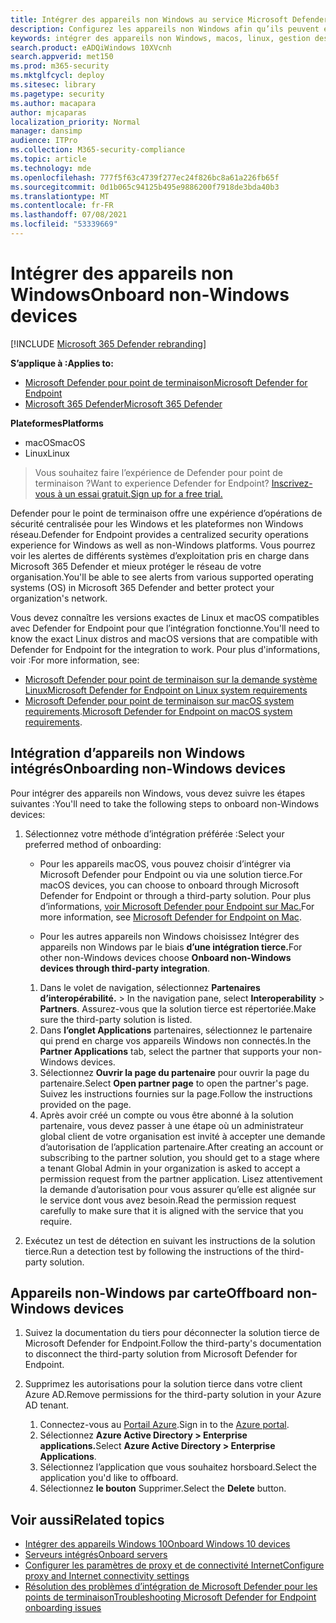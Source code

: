 ```yaml
---
title: Intégrer des appareils non Windows au service Microsoft Defender for Endpoint
description: Configurez les appareils non Windows afin qu’ils peuvent envoyer des données de capteur au service Microsoft Defender for Endpoint.
keywords: intégrer des appareils non Windows, macos, linux, gestion des appareils, configurer Microsoft Defender pour les appareils Endpoint
search.product: eADQiWindows 10XVcnh
search.appverid: met150
ms.prod: m365-security
ms.mktglfcycl: deploy
ms.sitesec: library
ms.pagetype: security
ms.author: macapara
author: mjcaparas
localization_priority: Normal
manager: dansimp
audience: ITPro
ms.collection: M365-security-compliance
ms.topic: article
ms.technology: mde
ms.openlocfilehash: 777f5f63c4739f277ec24f826bc8a61a226fb65f
ms.sourcegitcommit: 0d1b065c94125b495e9886200f7918de3bda40b3
ms.translationtype: MT
ms.contentlocale: fr-FR
ms.lasthandoff: 07/08/2021
ms.locfileid: "53339669"
---
```

# <a name="onboard-non-windows-devices"></a><span data-ttu-id="38dd9-104">Intégrer des appareils non Windows</span><span class="sxs-lookup"><span data-stu-id="38dd9-104">Onboard non-Windows devices</span></span>

[!INCLUDE [Microsoft 365 Defender rebranding](../../includes/microsoft-defender.md)]


<span data-ttu-id="38dd9-105">**S’applique à :**</span><span class="sxs-lookup"><span data-stu-id="38dd9-105">**Applies to:**</span></span>
- [<span data-ttu-id="38dd9-106">Microsoft Defender pour point de terminaison</span><span class="sxs-lookup"><span data-stu-id="38dd9-106">Microsoft Defender for Endpoint</span></span>](https://go.microsoft.com/fwlink/p/?linkid=2154037)
- [<span data-ttu-id="38dd9-107">Microsoft 365 Defender</span><span class="sxs-lookup"><span data-stu-id="38dd9-107">Microsoft 365 Defender</span></span>](https://go.microsoft.com/fwlink/?linkid=2118804)

<span data-ttu-id="38dd9-108">**Plateformes**</span><span class="sxs-lookup"><span data-stu-id="38dd9-108">**Platforms**</span></span>
- <span data-ttu-id="38dd9-109">macOS</span><span class="sxs-lookup"><span data-stu-id="38dd9-109">macOS</span></span>
- <span data-ttu-id="38dd9-110">Linux</span><span class="sxs-lookup"><span data-stu-id="38dd9-110">Linux</span></span>

><span data-ttu-id="38dd9-111">Vous souhaitez faire l’expérience de Defender pour point de terminaison ?</span><span class="sxs-lookup"><span data-stu-id="38dd9-111">Want to experience Defender for Endpoint?</span></span> [<span data-ttu-id="38dd9-112">Inscrivez-vous à un essai gratuit.</span><span class="sxs-lookup"><span data-stu-id="38dd9-112">Sign up for a free trial.</span></span>](https://www.microsoft.com/microsoft-365/windows/microsoft-defender-atp?ocid=docs-wdatp-nonwindows-abovefoldlink) 

<span data-ttu-id="38dd9-113">Defender pour le point de terminaison offre une expérience d’opérations de sécurité centralisée pour les Windows et les plateformes non Windows réseau.</span><span class="sxs-lookup"><span data-stu-id="38dd9-113">Defender for Endpoint provides a centralized security operations experience for Windows as well as non-Windows platforms.</span></span> <span data-ttu-id="38dd9-114">Vous pourrez voir les alertes de différents systèmes d’exploitation pris en charge dans Microsoft 365 Defender et mieux protéger le réseau de votre organisation.</span><span class="sxs-lookup"><span data-stu-id="38dd9-114">You'll be able to see alerts from various supported operating systems (OS) in Microsoft 365 Defender and better protect your organization's network.</span></span> 

<span data-ttu-id="38dd9-115">Vous devez connaître les versions exactes de Linux et macOS compatibles avec Defender for Endpoint pour que l’intégration fonctionne.</span><span class="sxs-lookup"><span data-stu-id="38dd9-115">You'll need to know the exact Linux distros and macOS versions that are compatible with Defender for Endpoint for the integration to work.</span></span> <span data-ttu-id="38dd9-116">Pour plus d'informations, voir :</span><span class="sxs-lookup"><span data-stu-id="38dd9-116">For more information, see:</span></span>
- [<span data-ttu-id="38dd9-117">Microsoft Defender pour point de terminaison sur la demande système Linux</span><span class="sxs-lookup"><span data-stu-id="38dd9-117">Microsoft Defender for Endpoint on Linux system requirements</span></span>](microsoft-defender-endpoint-linux.md#system-requirements)  
- <span data-ttu-id="38dd9-118">[Microsoft Defender pour point de terminaison sur macOS system requirements](microsoft-defender-endpoint-mac.md#system-requirements).</span><span class="sxs-lookup"><span data-stu-id="38dd9-118">[Microsoft Defender for Endpoint on macOS system requirements](microsoft-defender-endpoint-mac.md#system-requirements).</span></span>

## <a name="onboarding-non-windows-devices"></a><span data-ttu-id="38dd9-119">Intégration d’appareils non Windows intégrés</span><span class="sxs-lookup"><span data-stu-id="38dd9-119">Onboarding non-Windows devices</span></span>
<span data-ttu-id="38dd9-120">Pour intégrer des appareils non Windows, vous devez suivre les étapes suivantes :</span><span class="sxs-lookup"><span data-stu-id="38dd9-120">You'll need to take the following steps to onboard non-Windows devices:</span></span>
1. <span data-ttu-id="38dd9-121">Sélectionnez votre méthode d’intégration préférée :</span><span class="sxs-lookup"><span data-stu-id="38dd9-121">Select your preferred method of onboarding:</span></span>

   - <span data-ttu-id="38dd9-122">Pour les appareils macOS, vous pouvez choisir d’intégrer via Microsoft Defender pour Endpoint ou via une solution tierce.</span><span class="sxs-lookup"><span data-stu-id="38dd9-122">For macOS devices, you can choose to onboard through Microsoft Defender for Endpoint or through a third-party solution.</span></span> <span data-ttu-id="38dd9-123">Pour plus d’informations, [voir Microsoft Defender pour Endpoint sur Mac.](/microsoft-365/security/defender-endpoint/microsoft-defender-endpoint-mac)</span><span class="sxs-lookup"><span data-stu-id="38dd9-123">For more information, see [Microsoft Defender for Endpoint on Mac](/microsoft-365/security/defender-endpoint/microsoft-defender-endpoint-mac).</span></span>

   - <span data-ttu-id="38dd9-124">Pour les autres appareils non Windows choisissez Intégrer des appareils non Windows par le biais **d’une intégration tierce.**</span><span class="sxs-lookup"><span data-stu-id="38dd9-124">For other non-Windows devices choose **Onboard non-Windows devices through third-party integration**.</span></span>   
    1. <span data-ttu-id="38dd9-125">Dans le volet de navigation, sélectionnez **Partenaires d’interopérabilité.**  >  </span><span class="sxs-lookup"><span data-stu-id="38dd9-125">In the navigation pane, select **Interoperability** > **Partners**.</span></span> <span data-ttu-id="38dd9-126">Assurez-vous que la solution tierce est répertoriée.</span><span class="sxs-lookup"><span data-stu-id="38dd9-126">Make sure the third-party solution is listed.</span></span>
    2. <span data-ttu-id="38dd9-127">Dans **l’onglet Applications** partenaires, sélectionnez le partenaire qui prend en charge vos appareils Windows non connectés.</span><span class="sxs-lookup"><span data-stu-id="38dd9-127">In the **Partner Applications** tab, select the partner that supports your non-Windows devices.</span></span>
    3. <span data-ttu-id="38dd9-128">Sélectionnez **Ouvrir la page du partenaire** pour ouvrir la page du partenaire.</span><span class="sxs-lookup"><span data-stu-id="38dd9-128">Select **Open partner page** to open the partner's page.</span></span> <span data-ttu-id="38dd9-129">Suivez les instructions fournies sur la page.</span><span class="sxs-lookup"><span data-stu-id="38dd9-129">Follow the instructions provided on the page.</span></span>
    4. <span data-ttu-id="38dd9-130">Après avoir créé un compte ou vous être abonné à la solution partenaire, vous devez passer à une étape où un administrateur global client de votre organisation est invité à accepter une demande d’autorisation de l’application partenaire.</span><span class="sxs-lookup"><span data-stu-id="38dd9-130">After creating an account or subscribing to the partner solution, you should get to a stage where a tenant Global Admin in your organization is asked to accept a permission request from the partner application.</span></span> <span data-ttu-id="38dd9-131">Lisez attentivement la demande d’autorisation pour vous assurer qu’elle est alignée sur le service dont vous avez besoin.</span><span class="sxs-lookup"><span data-stu-id="38dd9-131">Read the permission request carefully to make sure that it is aligned with the service that you require.</span></span> 

        
2. <span data-ttu-id="38dd9-132">Exécutez un test de détection en suivant les instructions de la solution tierce.</span><span class="sxs-lookup"><span data-stu-id="38dd9-132">Run a detection test by following the instructions of the third-party solution.</span></span>

## <a name="offboard-non-windows-devices"></a><span data-ttu-id="38dd9-133">Appareils non-Windows par carte</span><span class="sxs-lookup"><span data-stu-id="38dd9-133">Offboard non-Windows devices</span></span>

1. <span data-ttu-id="38dd9-134">Suivez la documentation du tiers pour déconnecter la solution tierce de Microsoft Defender for Endpoint.</span><span class="sxs-lookup"><span data-stu-id="38dd9-134">Follow the third-party's documentation to disconnect the third-party solution from Microsoft Defender for Endpoint.</span></span>

2. <span data-ttu-id="38dd9-135">Supprimez les autorisations pour la solution tierce dans votre client Azure AD.</span><span class="sxs-lookup"><span data-stu-id="38dd9-135">Remove permissions for the third-party solution in your Azure AD tenant.</span></span>
   1. <span data-ttu-id="38dd9-136">Connectez-vous au [Portail Azure](https://portal.azure.com).</span><span class="sxs-lookup"><span data-stu-id="38dd9-136">Sign in to the [Azure portal](https://portal.azure.com).</span></span>
   2. <span data-ttu-id="38dd9-137">Sélectionnez **Azure Active Directory > Enterprise applications.**</span><span class="sxs-lookup"><span data-stu-id="38dd9-137">Select **Azure Active Directory > Enterprise Applications**.</span></span>
   3. <span data-ttu-id="38dd9-138">Sélectionnez l’application que vous souhaitez horsboard.</span><span class="sxs-lookup"><span data-stu-id="38dd9-138">Select the application you'd like to offboard.</span></span>
   4. <span data-ttu-id="38dd9-139">Sélectionnez **le bouton** Supprimer.</span><span class="sxs-lookup"><span data-stu-id="38dd9-139">Select the **Delete** button.</span></span>


## <a name="related-topics"></a><span data-ttu-id="38dd9-140">Voir aussi</span><span class="sxs-lookup"><span data-stu-id="38dd9-140">Related topics</span></span>
- [<span data-ttu-id="38dd9-141">Intégrer des appareils Windows 10</span><span class="sxs-lookup"><span data-stu-id="38dd9-141">Onboard Windows 10 devices</span></span>](configure-endpoints.md)
- [<span data-ttu-id="38dd9-142">Serveurs intégrés</span><span class="sxs-lookup"><span data-stu-id="38dd9-142">Onboard servers</span></span>](configure-server-endpoints.md)
- [<span data-ttu-id="38dd9-143">Configurer les paramètres de proxy et de connectivité Internet</span><span class="sxs-lookup"><span data-stu-id="38dd9-143">Configure proxy and Internet connectivity settings</span></span>](configure-proxy-internet.md)
- [<span data-ttu-id="38dd9-144">Résolution des problèmes d’intégration de Microsoft Defender pour les points de terminaison</span><span class="sxs-lookup"><span data-stu-id="38dd9-144">Troubleshooting Microsoft Defender for Endpoint onboarding issues</span></span>](troubleshoot-onboarding.md)
